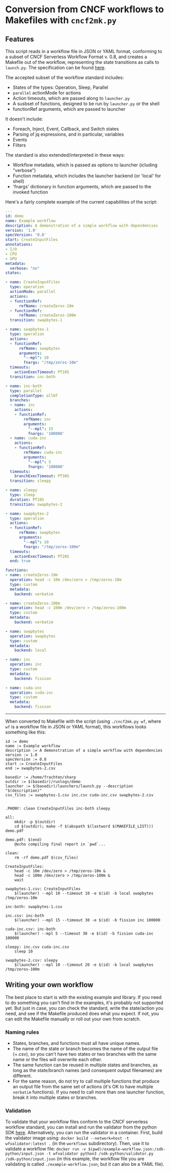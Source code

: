 # Conversion from CNCF workflows to Makefiles with `cncf2mk.py`

## Features

This script reads in a workflow file in JSON or YAML format, conforming to a subset of CNCF Serverless Workflow Format v. 0.8, and creates a Makefile out of the workflow, representing the state transitions as calls to `launch.py`.
The specification can be found [here](https://github.com/serverlessworkflow/specification/blob/main/specification.md).

The accepted subset of the workflow standard includes:

 * States of the types: Operation, Sleep, Parallel
 * `parallel` actionMode for actions
 * Action timeouts, which are passed along to `launcher.py`
 * A susbset of functions, designed to be run by `launcher.py` or the shell
 * functionRef arguments, which are passed to launcher

It doesn't include:

* Foreach, Inject, Event, Callback, and Switch states
* Parsing of jq expressions, and in particular, variables
* Events
* Filters

The standard is also extended/interpreted in these ways:

 * Workflow metadata, which is passed as options to launcher (icluding "verbose")
 * Function metadata, which includes the launcher backend (or 'local' for shell)
 * 'fnargs' dictionary in function arguments, which are passed to the invoked function

Here's a fairly complete example of the current capabilities of the script:

```yaml
---
id: demo
name: Example workflow
description: A demonstration of a simple workflow with dependencies
version: '1.0'
specVersion: '0.8'
start: CreateInputFiles
annotations:
- I/O
- CPU
- GPU
metadata:
  verbose: "no"
states:

- name: CreateInputFiles
  type: operation
  actionMode: parallel
  actions:
  - functionRef:
      refName: createZeros-10m
  - functionRef:
      refName: createZeros-100m
  transition: swapbytes-1

- name: swapbytes-1
  type: operation
  actions:
  - functionRef:
      refName: swapbytes
      arguments:
        "--mpl": 10
        fnargs: "/tmp/zeros-10m"
  timeouts:
    actionExecTimeout: PT10S
  transition: inc-both

- name: inc-both
  type: parallel
  completionType: allOf
  branches:
  - name: inc
    actions:
    - functionRef:
        refName: inc
        arguments:
          "--mpl": 15
          fnargs: '100000'
  - name: cuda-inc
    actions:
    - functionRef:
        refName: cuda-inc
        arguments:
          "--mpl": 5
          fnargs: '100000'
  timeouts:
    branchExecTimeout: PT30S
  transition: sleepy

- name: sleepy
  type: sleep
  duration: PT10S
  transition: swapbytes-2

- name: swapbytes-2
  type: operation
  actions:
  - functionRef:
      refName: swapbytes
      arguments:
        "--mpl": 10
        fnargs: "/tmp/zeros-100m"
  timeouts:
    actionExecTimeout: PT20S
  end: true

functions:
- name: createZeros-10m
  operation: head -c 10m /dev/zero > /tmp/zeros-10m
  type: custom
  metadata:
    backend: verbatim

- name: createZeros-100m
  operation: head -c 100m /dev/zero > /tmp/zeros-100m
  type: custom
  metadata:
    backend: verbatim

- name: swapbytes
  operation: swapbytes
  type: custom
  metadata:
    backend: local

- name: inc
  operation: inc
  type: custom
  metadata:
    backend: fission

- name: cuda-inc
  operation: cuda-inc
  type: custom
  metadata:
    backend: fission
```

---

When converted to Makefile with the script (using `./cncf2mk.py wf`, where `wf` is a workflow file in JSON or YAML format), this workflows looks something like this:


```make
id := demo
name := Example workflow
description := A demonstration of a simple workflow with dependencies
version := 1.0
specVersion := 0.8
start := CreateInputFiles
end := swapbytes-2.csv

basedir := /home/frachten/sharp
outdir := $(basedir)/runlogs/demo
launcher := $(basedir)/launchers/launch.py --description "$(description)"
csv_files := swapbytes-1.csv inc.csv cuda-inc.csv swapbytes-2.csv


.PHONY: clean CreateInputFiles inc-both sleepy

all:
	mkdir -p $(outdir)
	cd $(outdir); make -f $(abspath $(lastword $(MAKEFILE_LIST))) demo.pdf

demo.pdf: $(end)
	@echo compiling final report in `pwd`...

clean:
	rm -rf demo.pdf $(csv_files)

CreateInputFiles:
	head -c 10m /dev/zero > /tmp/zeros-10m &
	head -c 100m /dev/zero > /tmp/zeros-100m &
	wait

swapbytes-1.csv: CreateInputFiles
	$(launcher) --mpl 10 --timeout 10 -e $(id) -b local swapbytes /tmp/zeros-10m

inc-both: swapbytes-1.csv

inc.csv: inc-both
	$(launcher) --mpl 15 --timeout 30 -e $(id) -b fission inc 100000

cuda-inc.csv: inc-both
	$(launcher) --mpl 5 --timeout 30 -e $(id) -b fission cuda-inc 100000

sleepy: inc.csv cuda-inc.csv
	sleep 10

swapbytes-2.csv: sleepy
	$(launcher) --mpl 10 --timeout 20 -e $(id) -b local swapbytes /tmp/zeros-100m
```

## Writing your own workflow

The best place to start is with the existing example and library. If you need to do something you can't find in the examples, it's probably not supported yet. But just in case, you can check the standard, write the state/action you need, and see if the Makefile produced does what you expect. If not, you can edit the Makefile manually or roll out your own from scratch.

### Naming rules

 * States, branches, and functions must all have unique names.
 * The name of the state or branch becomes the name of the output file (+.csv), so you can't have two states or two branches with the same name or the files will overwrite each other.
 * The same function can be reused in multiple states and branches, as long as the state/branch names (and consequent output filenames) are different.
 * For the same reason, do not try to call multiple functions that produce an output file from the same set of actions (it's OK to have multiple `verbatim` functions). If you need to call more than one launcher function, break it into multiple states or branches.

### Validation

To validate that your workflow files conform to the CNCF serverless workflow standard, you can install and run the validator from the python SDK [here](https://github.com/serverlessworkflow/sdk-python).
Alternatively, you can run the validator in a container.
First, build the validator image using: `docker build --network=host -t wfvalidator:latest .` (in the `workflows` subdirectory).
Then, use it to validate a workflow file: `docker run -v $(pwd)/example-workflow.json:/sdk-python/input.json -t wfvalidator python3 /sdk-python/validator.py /sdk-python/input.json` (in this example, the workflow file you are validating is called `./example-workflow.json`, but it can also be a YAML file).

